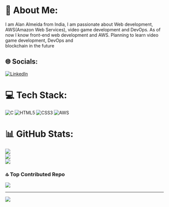 # 💫 About Me:
I am Alan Almeida from India, I am passionate about Web development, AWS(Amazon Web Services), video game development and DevOps. As of now I know front-end web development and AWS. Planning to learn video game development, DevOps and<br>blockchain in the future


## 🌐 Socials:
[![LinkedIn](https://img.shields.io/badge/LinkedIn-%230077B5.svg?logo=linkedin&logoColor=white)](https://www.linkedin.com/in/alan-almeida-92bbb7290/) 

# 💻 Tech Stack:
![C](https://img.shields.io/badge/c-%2300599C.svg?style=for-the-badge&logo=c&logoColor=white) ![HTML5](https://img.shields.io/badge/html5-%23E34F26.svg?style=for-the-badge&logo=html5&logoColor=white) ![CSS3](https://img.shields.io/badge/css3-%231572B6.svg?style=for-the-badge&logo=css3&logoColor=white) ![AWS](https://img.shields.io/badge/AWS-%23FF9900.svg?style=for-the-badge&logo=amazon-aws&logoColor=white)
# 📊 GitHub Stats:
![](https://github-readme-stats.vercel.app/api?username=Alan9920&theme=merko&hide_border=false&include_all_commits=true&count_private=true)<br/>
![](https://github-readme-streak-stats.herokuapp.com/?user=Alan9920&theme=merko&hide_border=false)<br/>
![](https://github-readme-stats.vercel.app/api/top-langs/?username=Alan9920&theme=merko&hide_border=false&include_all_commits=true&count_private=true&layout=compact)


### 🔝 Top Contributed Repo
![](https://github-contributor-stats.vercel.app/api?username=Alan9920&limit=5&theme=dark&combine_all_yearly_contributions=true)


---
[![](https://visitcount.itsvg.in/api?id=Alan9920&icon=0&color=0)](https://visitcount.itsvg.in)

<!-- Proudly created with GPRM ( https://gprm.itsvg.in ) -->
